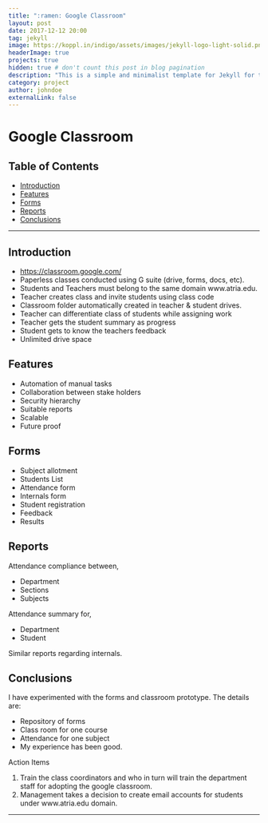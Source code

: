 ```yaml
---
title: ":ramen: Google Classroom"
layout: post
date: 2017-12-12 20:00
tag: jekyll
image: https://koppl.in/indigo/assets/images/jekyll-logo-light-solid.png
headerImage: true
projects: true
hidden: true # don't count this post in blog pagination
description: "This is a simple and minimalist template for Jekyll for those who likes to eat noodles."
category: project
author: johndoe
externalLink: false
---
```


<body>
<div id="content">
<h1 class="title">Google Classroom</h1>
<div id="table-of-contents">
<h2>Table of Contents</h2>
<div id="text-table-of-contents">
<ul>
<li><a href="#org0cf45ea">Introduction</a></li>
<li><a href="#org39274a0">Features</a></li>
<li><a href="#org9310774">Forms</a></li>
<li><a href="#orgf9f6895">Reports</a></li>
<li><a href="#org79d2a0a">Conclusions</a></li>
</ul>
</div>
</div>
<hr />
<div id="outline-container-org0cf45ea" class="outline-2">
<h2 id="org0cf45ea">Introduction</h2>
<div class="outline-text-2" id="text-org0cf45ea">
<ul class="org-ul">
<li><a href="https://classroom.google.com/">https://classroom.google.com/</a></li>
<li>Paperless classes conducted using G suite (drive, forms, docs,  etc).</li>
<li>Students and Teachers must belong to the same domain www.atria.edu.</li>
<li>Teacher creates class and invite students using class code</li>
<li>Classroom folder automatically created in teacher &amp; student drives.</li>
<li>Teacher can differentiate class of students while assigning work</li>
<li>Teacher gets the student summary as progress</li>
<li>Student gets to know the teachers feedback</li>
<li>Unlimited drive space</li>
</ul>
</div>
</div>

<div id="outline-container-org39274a0" class="outline-2">
<h2 id="org39274a0">Features</h2>
<div class="outline-text-2" id="text-org39274a0">
<ul class="org-ul">
<li>Automation of manual tasks</li>
<li>Collaboration between stake holders</li>
<li>Security hierarchy</li>
<li>Suitable reports</li>
<li>Scalable</li>
<li>Future proof</li>
</ul>
</div>
</div>

<div id="outline-container-org9310774" class="outline-2">
<h2 id="org9310774">Forms</h2>
<div class="outline-text-2" id="text-org9310774">
<ul class="org-ul">
<li>Subject allotment</li>
<li>Students List</li>
<li>Attendance form</li>
<li>Internals form</li>
<li>Student registration</li>
<li>Feedback</li>
<li>Results</li>
</ul>
</div>
</div>

<div id="outline-container-orgf9f6895" class="outline-2">
<h2 id="orgf9f6895">Reports</h2>
<div class="outline-text-2" id="text-orgf9f6895">
<p>
Attendance compliance between,
</p>

<ul class="org-ul">
<li>Department</li>
<li>Sections</li>
<li>Subjects</li>
</ul>

<p>
Attendance summary for,
</p>

<ul class="org-ul">
<li>Department</li>
<li>Student</li>
</ul>

<p>
Similar reports regarding internals.
</p>
</div>
</div>

<div id="outline-container-org79d2a0a" class="outline-2">
<h2 id="org79d2a0a">Conclusions</h2>
<div class="outline-text-2" id="text-org79d2a0a">
<p>
I have experimented with the forms and classroom prototype. The
details are:
</p>

<ul class="org-ul">
<li>Repository of forms</li>
<li>Class room for one course</li>
<li>Attendance for one subject</li>
<li>My experience has been good.</li>
</ul>

<p>
Action Items
</p>

<ol class="org-ol">
<li>Train the class coordinators and who in turn will train the
department staff for adopting the google classroom.</li>

<li>Management takes a decision to create email accounts for
students under www.atria.edu domain.</li>
</ol>

<hr />
</div>
</div>
</div>
</body>
